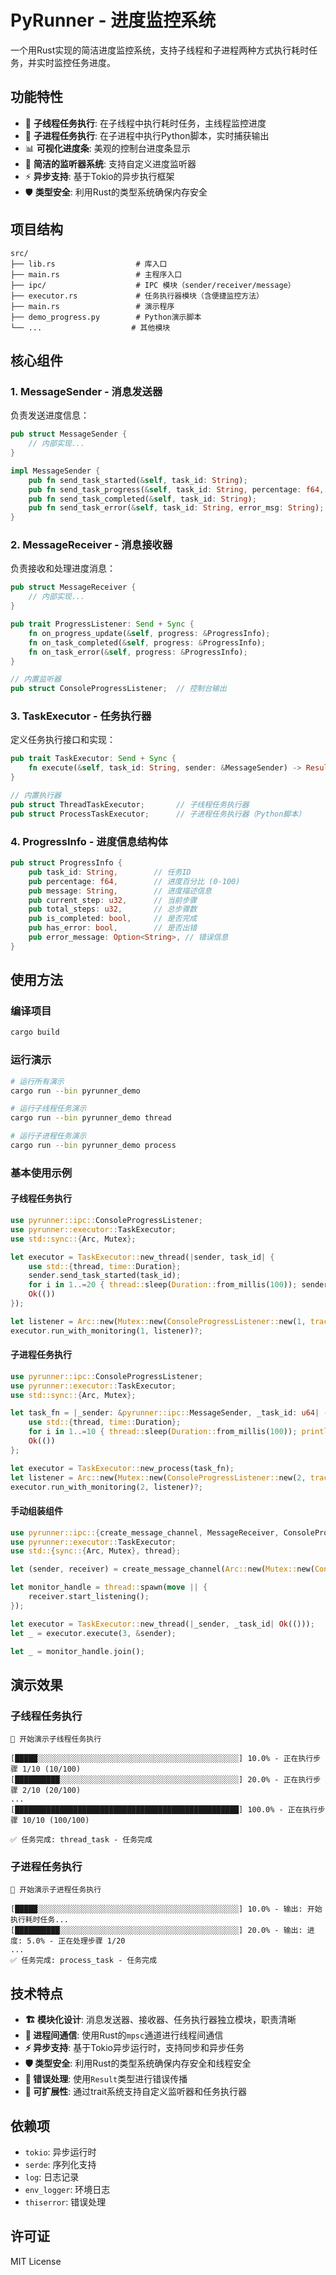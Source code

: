 # PyRunner - 进度监控系统

一个用Rust实现的简洁进度监控系统，支持子线程和子进程两种方式执行耗时任务，并实时监控任务进度。

## 功能特性

- 🧵 **子线程任务执行**: 在子线程中执行耗时任务，主线程监控进度
- 🐍 **子进程任务执行**: 在子进程中执行Python脚本，实时捕获输出
- 📊 **可视化进度条**: 美观的控制台进度条显示
- 🎯 **简洁的监听器系统**: 支持自定义进度监听器
- ⚡ **异步支持**: 基于Tokio的异步执行框架
- 🛡️ **类型安全**: 利用Rust的类型系统确保内存安全

## 项目结构

```
src/
├── lib.rs                  # 库入口
├── main.rs                 # 主程序入口
├── ipc/                    # IPC 模块（sender/receiver/message）
├── executor.rs             # 任务执行器模块（含便捷监控方法）
├── main.rs                 # 演示程序
├── demo_progress.py        # Python演示脚本
└── ...                    # 其他模块
```

## 核心组件

### 1. MessageSender - 消息发送器

负责发送进度信息：

```rust
pub struct MessageSender {
    // 内部实现...
}

impl MessageSender {
    pub fn send_task_started(&self, task_id: String);
    pub fn send_task_progress(&self, task_id: String, percentage: f64, message: String);
    pub fn send_task_completed(&self, task_id: String);
    pub fn send_task_error(&self, task_id: String, error_msg: String);
}
```

### 2. MessageReceiver - 消息接收器

负责接收和处理进度消息：

```rust
pub struct MessageReceiver {
    // 内部实现...
}

pub trait ProgressListener: Send + Sync {
    fn on_progress_update(&self, progress: &ProgressInfo);
    fn on_task_completed(&self, progress: &ProgressInfo);
    fn on_task_error(&self, progress: &ProgressInfo);
}

// 内置监听器
pub struct ConsoleProgressListener;  // 控制台输出
```

### 3. TaskExecutor - 任务执行器

定义任务执行接口和实现：

```rust
pub trait TaskExecutor: Send + Sync {
    fn execute(&self, task_id: String, sender: &MessageSender) -> Result<(), Box<dyn std::error::Error + Send + Sync>>;
}

// 内置执行器
pub struct ThreadTaskExecutor;       // 子线程任务执行器
pub struct ProcessTaskExecutor;      // 子进程任务执行器（Python脚本）
```

### 4. ProgressInfo - 进度信息结构体

```rust
pub struct ProgressInfo {
    pub task_id: String,        // 任务ID
    pub percentage: f64,        // 进度百分比 (0-100)
    pub message: String,        // 进度描述信息
    pub current_step: u32,      // 当前步骤
    pub total_steps: u32,       // 总步骤数
    pub is_completed: bool,     // 是否完成
    pub has_error: bool,        // 是否出错
    pub error_message: Option<String>, // 错误信息
}
```

## 使用方法

### 编译项目

```bash
cargo build
```

### 运行演示

```bash
# 运行所有演示
cargo run --bin pyrunner_demo

# 运行子线程任务演示
cargo run --bin pyrunner_demo thread

# 运行子进程任务演示
cargo run --bin pyrunner_demo process
```

### 基本使用示例

#### 子线程任务执行

```rust
use pyrunner::ipc::ConsoleProgressListener;
use pyrunner::executor::TaskExecutor;
use std::sync::{Arc, Mutex};

let executor = TaskExecutor::new_thread(|sender, task_id| {
    use std::{thread, time::Duration};
    sender.send_task_started(task_id);
    for i in 1..=20 { thread::sleep(Duration::from_millis(100)); sender.send_task_progress(task_id, i, 20); }
    Ok(())
});

let listener = Arc::new(Mutex::new(ConsoleProgressListener::new(1, tracing::Span::current())));
executor.run_with_monitoring(1, listener)?;
```

#### 子进程任务执行

```rust
use pyrunner::ipc::ConsoleProgressListener;
use pyrunner::executor::TaskExecutor;
use std::sync::{Arc, Mutex};

let task_fn = |_sender: &pyrunner::ipc::MessageSender, _task_id: u64| -> anyhow::Result<()> {
    use std::{thread, time::Duration};
    for i in 1..=10 { thread::sleep(Duration::from_millis(100)); println!("处理步骤 {}/10", i); }
    Ok(())
};

let executor = TaskExecutor::new_process(task_fn);
let listener = Arc::new(Mutex::new(ConsoleProgressListener::new(2, tracing::Span::current())));
executor.run_with_monitoring(2, listener)?;
```

#### 手动组装组件

```rust
use pyrunner::ipc::{create_message_channel, MessageReceiver, ConsoleProgressListener};
use pyrunner::executor::TaskExecutor;
use std::{sync::{Arc, Mutex}, thread};

let (sender, receiver) = create_message_channel(Arc::new(Mutex::new(ConsoleProgressListener::new(3, tracing::Span::current()))));

let monitor_handle = thread::spawn(move || {
    receiver.start_listening();
});

let executor = TaskExecutor::new_thread(|_sender, _task_id| Ok(()));
let _ = executor.execute(3, &sender);

let _ = monitor_handle.join();
```

## 演示效果

### 子线程任务执行
```
🧵 开始演示子线程任务执行

[█████░░░░░░░░░░░░░░░░░░░░░░░░░░░░░░░░░░░░░░░░░░░░░] 10.0% - 正在执行步骤 1/10 (10/100)
[██████████░░░░░░░░░░░░░░░░░░░░░░░░░░░░░░░░░░░░░░░░] 20.0% - 正在执行步骤 2/10 (20/100)
...
[██████████████████████████████████████████████████] 100.0% - 正在执行步骤 10/10 (100/100)

✅ 任务完成: thread_task - 任务完成
```

### 子进程任务执行
```
🐍 开始演示子进程任务执行

[█████░░░░░░░░░░░░░░░░░░░░░░░░░░░░░░░░░░░░░░░░░░░░░] 10.0% - 输出: 开始执行耗时任务...
[██████████░░░░░░░░░░░░░░░░░░░░░░░░░░░░░░░░░░░░░░░░] 20.0% - 输出: 进度: 5.0% - 正在处理步骤 1/20
...
✅ 任务完成: process_task - 任务完成
```

## 技术特点

- **🏗️ 模块化设计**: 消息发送器、接收器、任务执行器独立模块，职责清晰
- **📡 进程间通信**: 使用Rust的`mpsc`通道进行线程间通信
- **⚡ 异步支持**: 基于Tokio异步运行时，支持同步和异步任务
- **🛡️ 类型安全**: 利用Rust的类型系统确保内存安全和线程安全
- **🔧 错误处理**: 使用`Result`类型进行错误传播
- **🔌 可扩展性**: 通过trait系统支持自定义监听器和任务执行器

## 依赖项

- `tokio`: 异步运行时
- `serde`: 序列化支持
- `log`: 日志记录
- `env_logger`: 环境日志
- `thiserror`: 错误处理

## 许可证

MIT License